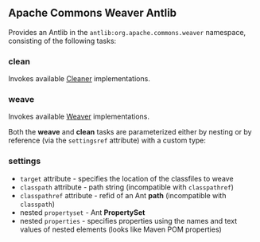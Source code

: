 <!--
Licensed to the Apache Software Foundation (ASF) under one
or more contributor license agreements.  See the NOTICE file
distributed with this work for additional information
regarding copyright ownership.  The ASF licenses this file
to you under the Apache License, Version 2.0 (the
"License"); you may not use this file except in compliance
with the License.  You may obtain a copy of the License at

  http://www.apache.org/licenses/LICENSE-2.0

Unless required by applicable law or agreed to in writing,
software distributed under the License is distributed on an
"AS IS" BASIS, WITHOUT WARRANTIES OR CONDITIONS OF ANY
KIND, either express or implied.  See the License for the
specific language governing permissions and limitations
under the License.
-->

## Apache Commons Weaver Antlib

Provides an Antlib in the `antlib:org.apache.commons.weaver` namespace,
consisting of the following tasks:

### clean

Invokes available [Cleaner][cleaner] implementations.

### weave

Invokes available [Weaver][weaver] implementations.


Both the **weave** and **clean** tasks are parameterized either by
nesting or by reference (via the `settingsref` attribute) with a
custom type:

### settings

 * `target` attribute - specifies the location of the classfiles to weave
 * `classpath` attribute - path string (incompatible with `classpathref`)
 * `classpathref` attribute - refid of an Ant **path**
 (incompatible with `classpath`)
 * nested `propertyset` - Ant **PropertySet**
 * nested `properties` - specifies properties using the names and text values
 of nested elements (looks like Maven POM properties)


[cleaner]: ../../apidocs/org/apache/commons/weaver/spi/Cleaner.html
[weaver]: ../../apidocs/org/apache/commons/weaver/spi/Weaver.html
